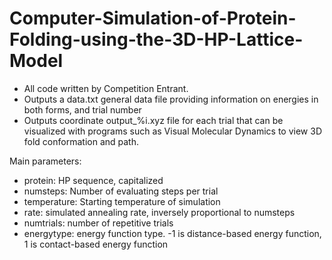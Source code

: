 # Computer-Simulation-of-Protein-Folding-using-the-3D-HP-Lattice-Model
- All code written by Competition Entrant.
- Outputs a data.txt general data file providing information on energies in both forms, and trial number
- Outputs coordinate output_%i.xyz file for each trial that can be visualized with programs such as Visual Molecular Dynamics to view 3D fold conformation and path.

Main parameters:
- protein: HP sequence, capitalized
- numsteps: Number of evaluating steps per trial
- temperature: Starting temperature of simulation
- rate: simulated annealing rate, inversely proportional to numsteps
- numtrials: number of repetitive trials
- energytype: energy function type. -1 is distance-based energy function, 1 is contact-based energy function

